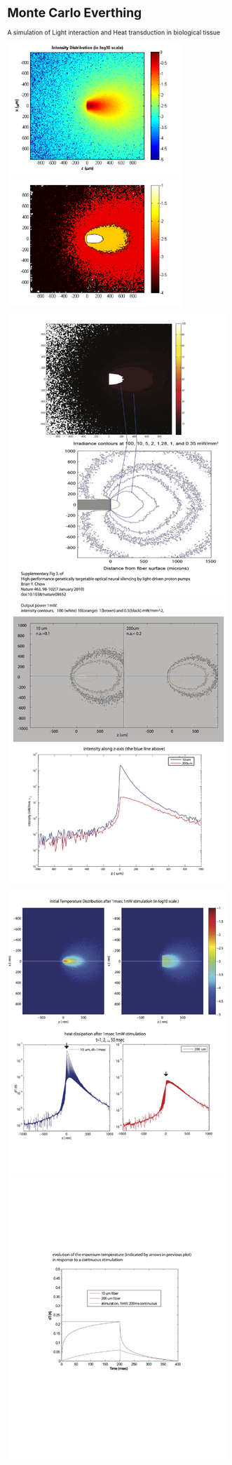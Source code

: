 # Monte Carlo Everthing

A simulation of Light interaction and Heat transduction in biological tissue
<p float="left">
  <img src="/figs/intensity_log.png" width="400" />
  <img src="/figs/intensity_contour.png" width="400" /> 
</p>





<p float="left">
  <img src="/figs/Binder1.jpg" width="500" />
  <img src="/figs/Binder2.jpg" width="500" /> 
</p>

<p float="left">
  <img src="/figs/Binder3.jpg" width="500" />
  <img src="/figs/Binder4.jpg" width="500" /> 
</p>
